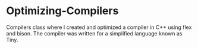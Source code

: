 # Optimizing-Compilers
Compilers class where I created and optimized a compiler in C++ using flex and bison. The compiler was written for a simplified language known as Tiny.
